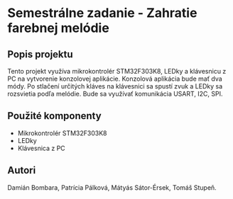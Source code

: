 # Semestrálne zadanie - Zahratie farebnej melódie
## Popis projektu

Tento projekt využíva mikrokontrolér STM32F303K8, LEDky a klávesnicu z PC na vytvorenie konzolovej aplikácie. Konzolová aplikácia bude mať dva módy. 
Po stlačení určitých kláves na klávesnici sa spustí zvuk a LEDky sa rozsvietia podľa melódie.
Bude sa využívať komunikácia USART, I2C, SPI.

## Použité komponenty

- Mikrokontrolér STM32F303K8
- LEDky
- Klávesnica z PC

## Autori
Damián Bombara,
Patrícia Pálková,
Mátyás Sátor-Érsek,
Tomáš Stupeň.
